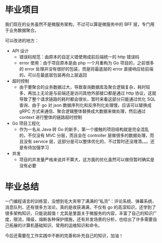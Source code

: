 # 毕业项目

我们现在的业务虽然不是微服务架构，不过可以算是微服务中的 BFF 层，专门用于业务数据聚合。

可以改进的地方：

- API 设计
  - 错误码规范：由原本的自定义错使用成前后端统一的 http 错误码
  - error 使用：由于项目原本是由 php 一个月重构为 Go 项目的，之前很多的 error 处理并没有很好的包装，而是将最底层的 error 直接响应给前端的，可以在最底层包装再向上层返回
- 超时控制
  - 由于要聚合的业务数据过大，导致查询数据库及聚合逻辑复杂，耗时较多，再加上无论是与前端还是访问其他外部接口都是通过  http 协议，这就导致了整个请求链路的耗时都会很长，暂时来看这部分只能通过优化 SQL 查询、由于 go 对 json 数据序列化和反序列化处理慢，应该可以替换成 gRPC 方式来通信、聚合逻辑整体替换成大数据来做处理，然后通过 context 进行整体的链路超时控制
- Go 项目工程化
  - 作为一名从 Java 转 Go 的新手，第一个接触的项目结构就是完全混乱的，不仅没有 MVC 分层，而且会在 controller 层做很多的数据处理，而且没有 service 层，这部分是可以整体优化的，不过暂时还没理清。。。还是有待加强学习
- 并发
  - 项目的并发量严格来说并不算大，这方面的优化虽然可以做但暂时确实是没有必要

# 毕业总结

一门编程语言的训练营，没想到毛大夹带了满满的“私货”：评论系统、弹幕系统、消息队列、还有很多方法论，真的是收获满满，不仅有 go 的高深知识，还学到了很多架构知识，只能说超值！尤其是里面关于微服务的内容，丰富了自己的知识广度，限流，降级，熔断各种保护措施，还有并发场景的分析，也给出了许多需要自己拓展的计算机基础知识、常用的运维知识和命令。

今后还需要在工作实践中不断的完善和补充自己的知识，加油！

